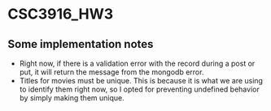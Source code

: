 # CSC3916_HW3


## Some implementation notes
- Right now, if there is a validation error with the record during a post or put, it will return the message from the mongodb error.
- Titles for movies must be unique. This is because it is what we are using to identify them right now, so I opted for preventing undefined behavior by simply making them unique.